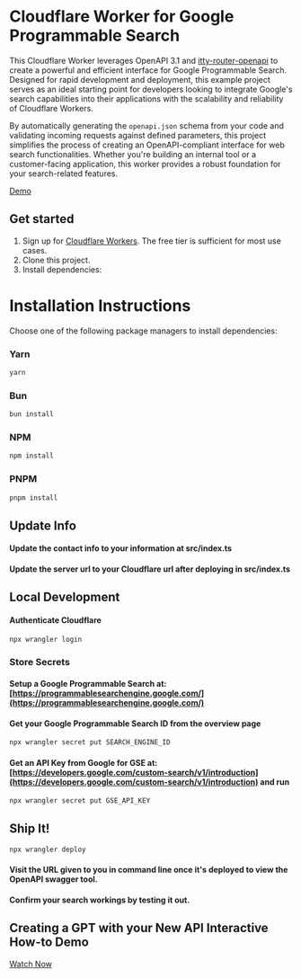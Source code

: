 # Cloudflare Worker for Google Programmable Search

This Cloudflare Worker leverages OpenAPI 3.1 and [itty-router-openapi](https://github.com/cloudflare/itty-router-openapi) to create a powerful and efficient interface for Google Programmable Search. Designed for rapid development and deployment, this example project serves as an ideal starting point for developers looking to integrate Google's search capabilities into their applications with the scalability and reliability of Cloudflare Workers.

By automatically generating the `openapi.json` schema from your code and validating incoming requests against defined parameters, this project simplifies the process of creating an OpenAPI-compliant interface for web search functionalities. Whether you're building an internal tool or a customer-facing application, this worker provides a robust foundation for your search-related features.

[Demo](https://wagmi.cooks.dev)

## Get started

1. Sign up for [Cloudflare Workers](https://workers.dev). The free tier is sufficient for most use cases.
2. Clone this project.
3. Install dependencies:

# Installation Instructions

Choose one of the following package managers to install dependencies:

### Yarn
```bash
yarn
```

### Bun
```bash
bun install
```

### NPM
```bash
npm install
```

### PNPM
```bash
pnpm install
```

## Update Info
#### Update the contact info to your information at src/index.ts
#### Update the server url to your Cloudflare url after deploying in src/index.ts

## Local Development
#### Authenticate Cloudflare 
```bash
npx wrangler login
```
### Store Secrets
#### Setup a Google Programmable Search at: [https://programmablesearchengine.google.com/](https://programmablesearchengine.google.com/)
#### Get your Google Programmable Search ID from the overview page
```bash
npx wrangler secret put SEARCH_ENGINE_ID
```
#### Get an API Key from Google for GSE at: [https://developers.google.com/custom-search/v1/introduction](https://developers.google.com/custom-search/v1/introduction) and run
```bash
npx wrangler secret put GSE_API_KEY
```
## Ship It! 
```bash
npx wrangler deploy
```

#### Visit the URL given to you in command line once it's deployed to view the OpenAPI swagger tool.
#### Confirm your search workings by testing it out.

## Creating a GPT with your New API Interactive How-to Demo
[Watch Now](https://app.arcade.software/share/tZ8NPMNwzkbG6V3bXS9p)
